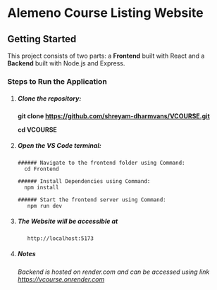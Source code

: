 # Alemeno Course Listing Website

## Getting Started

This project consists of two parts: a **Frontend** built with React and a **Backend** built with Node.js and Express.

### Steps to Run the Application

1. ##### Clone the repository:
   
   **git clone https://github.com/shreyam-dharmvans/VCOURSE.git**

   **cd VCOURSE**
   

2. ##### Open the VS Code terminal:

       ###### Navigate to the frontend folder using Command:
         cd Frontend

       ###### Install Dependencies using Command:
         npm install

       ###### Start the frontend server using Command:
          npm run dev

5. ##### The Website will be accessible at 
          http://localhost:5173 

6. ##### Notes

    ###### Backend is hosted on render.com and can be accessed using link https://vcourse.onrender.com
 
       

   
